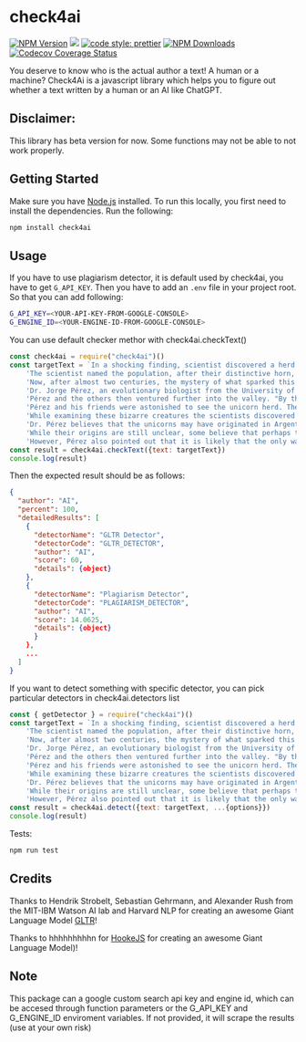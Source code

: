 # check4ai
[![NPM Version][npm-version-image]][npm-url]
![](https://github.com/wuranium/check4ai/workflows/Node.js%20CI/badge.svg)
[![code style: prettier](https://img.shields.io/badge/code_style-prettier-ff69b4.svg?style=flat-square)](https://github.com/prettier/prettier)
[![NPM Downloads][npm-downloads-image]][npm-downloads-url]
[![Codecov Coverage Status][code-coverage-url]][code-coverage-url]

You deserve to know who is the actual author a text! A human or a machine? Check4Ai is a javascript library which helps you to figure out whether a text written by a human or an AI like ChatGPT.

## Disclaimer: 
This library has beta version for now. Some functions may not be able to not work properly.

## Getting Started

Make sure you have [Node.js](https://nodejs.org) installed. To run this locally, you first need to install the dependencies. Run the following:

```bash
npm install check4ai
```

## Usage

If you have to use plagiarism detector, it is default used by check4ai, you have to get ```G_API_KEY```. Then you have to add an ```.env``` file in your project root. So that you can add following:

```bash
G_API_KEY=<YOUR-API-KEY-FROM-GOOGLE-CONSOLE>
G_ENGINE_ID=<YOUR-ENGINE-ID-FROM-GOOGLE-CONSOLE>
```

You can use default checker methor with check4ai.checkText()
```javascript
const check4ai = require("check4ai")()
const targetText = `In a shocking finding, scientist discovered a herd of unicorns living in a remote, previously unexplored valley, in the Andes Mountains. Even more surprising to the researchers was the fact that the unicorns spoke perfect English.\n' +
    'The scientist named the population, after their distinctive horn, Ovid\'s Unicorn. These four-horned, silver-white unicorns were previously unknown to science.\n' +
    'Now, after almost two centuries, the mystery of what sparked this odd phenomenon is finally solved.\n' +
    'Dr. Jorge Pérez, an evolutionary biologist from the University of La Paz, and several companions, were exploring the Andes Mountains when they found a small valley, with no other animals or humans. Pérez noticed that the valley had what appeared to be a natural fountain, surrounded by two peaks of rock and silver snow.\n' +
    'Pérez and the others then ventured further into the valley. "By the time we reached the top of one peak, the water looked blue, with some crystals on top," said Pérez.\n' +
    'Pérez and his friends were astonished to see the unicorn herd. These creatures could be seen from the air without having to move too much to see them – they were so close they could touch their horns.\n' +
    'While examining these bizarre creatures the scientists discovered that the creatures also spoke some fairly regular English. Pérez stated, "We can see, for example, that they have a common \'language,\' something like a dialect or dialectic."\n' +
    'Dr. Pérez believes that the unicorns may have originated in Argentina, where the animals were believed to be descendants of a lost race of people who lived there before the arrival of humans in those parts of South America.\n' +
    'While their origins are still unclear, some believe that perhaps the creatures were created when a human and a unicorn met each other in a time before human civilization. According to Pérez, "In South America, such incidents seem to be quite common."\n' 
    'However, Pérez also pointed out that it is likely that the only way of knowing for sure if unicorns are indeed the descendants of a lost alien race is through DNA. "But they seem to be able to communicate in English quite well, which I believe is a sign of evolution, or at least a change in social organization," said the scientist.`
const result = check4ai.checkText({text: targetText})
console.log(result)
```

Then the expected result should be as follows:

```json
{
  "author": "AI",
  "percent": 100,
  "detailedResults": [
    {
      "detectorName": "GLTR Detector",
      "detectorCode": "GLTR_DETECTOR",
      "author": "AI",
      "score": 60,
      "details": {object}
    },
    {
      "detectorName": "Plagiarism Detector",
      "detectorCode": "PLAGIARISM_DETECTOR",
      "author": "AI",
      "score": 14.0625,
      "details": {object}
      }
    },
    ...
  ]
}
```

If you want to detect something with specific detector, you can pick particular detectors in check4ai.detectors list

```javascript
const { getDetector } = require("check4ai")()
const targetText = `In a shocking finding, scientist discovered a herd of unicorns living in a remote, previously unexplored valley, in the Andes Mountains. Even more surprising to the researchers was the fact that the unicorns spoke perfect English.\n' +
    'The scientist named the population, after their distinctive horn, Ovid\'s Unicorn. These four-horned, silver-white unicorns were previously unknown to science.\n' +
    'Now, after almost two centuries, the mystery of what sparked this odd phenomenon is finally solved.\n' +
    'Dr. Jorge Pérez, an evolutionary biologist from the University of La Paz, and several companions, were exploring the Andes Mountains when they found a small valley, with no other animals or humans. Pérez noticed that the valley had what appeared to be a natural fountain, surrounded by two peaks of rock and silver snow.\n' +
    'Pérez and the others then ventured further into the valley. "By the time we reached the top of one peak, the water looked blue, with some crystals on top," said Pérez.\n' +
    'Pérez and his friends were astonished to see the unicorn herd. These creatures could be seen from the air without having to move too much to see them – they were so close they could touch their horns.\n' +
    'While examining these bizarre creatures the scientists discovered that the creatures also spoke some fairly regular English. Pérez stated, "We can see, for example, that they have a common \'language,\' something like a dialect or dialectic."\n' +
    'Dr. Pérez believes that the unicorns may have originated in Argentina, where the animals were believed to be descendants of a lost race of people who lived there before the arrival of humans in those parts of South America.\n' +
    'While their origins are still unclear, some believe that perhaps the creatures were created when a human and a unicorn met each other in a time before human civilization. According to Pérez, "In South America, such incidents seem to be quite common."\n' 
    'However, Pérez also pointed out that it is likely that the only way of knowing for sure if unicorns are indeed the descendants of a lost alien race is through DNA. "But they seem to be able to communicate in English quite well, which I believe is a sign of evolution, or at least a change in social organization," said the scientist.`
const result = check4ai.detect({text: targetText, ...{options}})
console.log(result)
```

Tests:

```bash
npm run test
```

## Credits

Thanks to Hendrik Strobelt, Sebastian Gehrmann, and Alexander Rush from the MIT-IBM Watson AI lab and Harvard NLP for creating an awesome Giant Language Model [GLTR](https://github.com/HendrikStrobelt/detecting-fake-text)!

Thanks to hhhhhhhhhn for [HookeJS](https://github.com/hhhhhhhhhn/hookejs) for creating an awesome Giant Language Model)!

## Note

This package can a google custom search api key and engine id, which can be accesed through function parameters or the G_API_KEY and G_ENGINE_ID enviroment variables. If not provided, it will scrape the results (use at your own risk)

[npm-downloads-image]: https://badgen.net/npm/dm/check4ai
[npm-downloads-url]: https://npmcharts.com/compare/check4ai?minimal=true
[npm-install-size-image]: https://badgen.net/packagephobia/install/check4ai
[npm-url]: https://npmjs.org/package/check4ai
[npm-version-image]: https://badgen.net/npm/v/check4ai
[code-coverage-url]: https://img.shields.io/codecov/c/github/wuranium/check4ai.svg?style=flat-square
